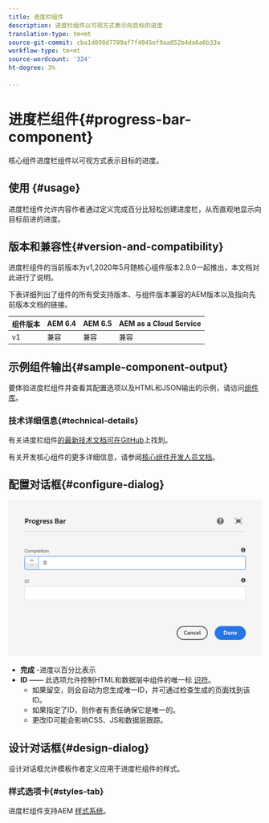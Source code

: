 ```yaml
---
title: 进度栏组件
description: 进度栏组件以可视方式表示向目标的进度
translation-type: tm+mt
source-git-commit: cba1d898d7789af7f4045ef9aa052b4da6a6b33a
workflow-type: tm+mt
source-wordcount: '324'
ht-degree: 3%

---
```



# 进度栏组件{#progress-bar-component}

核心组件进度栏组件以可视方式表示目标的进度。

## 使用 {#usage}

进度栏组件允许内容作者通过定义完成百分比轻松创建进度栏，从而直观地显示向目标前进的进度。

## 版本和兼容性{#version-and-compatibility}

进度栏组件的当前版本为v1,2020年5月随核心组件版本2.9.0一起推出，本文档对此进行了说明。

下表详细列出了组件的所有受支持版本、与组件版本兼容的AEM版本以及指向先前版本文档的链接。

| 组件版本 | AEM 6.4 | AEM 6.5 | AEM as a Cloud Service |
|---|---|---|---|
| v1 | 兼容 | 兼容 | 兼容 |

## 示例组件输出{#sample-component-output}

要体验进度栏组件并查看其配置选项以及HTML和JSON输出的示例，请访问[组件库](https://adobe.com/go/aem_cmp_library_progressbar)。

### 技术详细信息{#technical-details}

有关进度栏组件[的最新技术文档可在GitHub](https://adobe.com/go/aem_cmp_tech_progress_v1)上找到。

有关开发核心组件的更多详细信息，请参阅[核心组件开发人员文档](/help/developing/overview.md)。

## 配置对话框{#configure-dialog}

![进度栏组件的编辑对话框](/help/assets/progress-bar-edit.png)

* **完成** -进度以百分比表示
* **ID**  —— 此选项允许控制HTML和数据层中组件的唯一标 [识符](/help/developing/data-layer/overview.md)。
   * 如果留空，则会自动为您生成唯一ID，并可通过检查生成的页面找到该ID。
   * 如果指定了ID，则作者有责任确保它是唯一的。
   * 更改ID可能会影响CSS、JS和数据层跟踪。

## 设计对话框{#design-dialog}

设计对话框允许模板作者定义应用于进度栏组件的样式。

### 样式选项卡{#styles-tab}

进度栏组件支持AEM [样式系统](/help/get-started/authoring.md#component-styling)。
